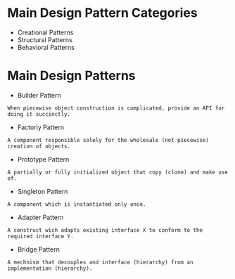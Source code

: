 # Main Design Pattern Categories

- Creational Patterns
- Structural Patterns
- Behavioral Patterns

# Main Design Patterns

- Builder Pattern

```
When piecewise object construction is complicated, provide an API for doing it succinctly.
```

- Factoriy Pattern

```
A component responsible solely for the wholesale (not piecewise) creation of objects.
```

- Prototype Pattern

```
A partially or fully initialized object that copy (clone) and make use of.
```

- Singleton Pattern

```
A component which is instantiated only once.
```

- Adapter Pattern

```
A construct wich adapts existing interface X to conform to the required interface Y.
```

- Bridge Pattern

```
A mechnism that decouples and interface (hierarchy) from an implementation (hierarchy).
```
